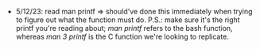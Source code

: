 - 5/12/23: read man printf => should've done this immediately when trying to figure out what the function must do. P.S.: make sure it's the right printf you're reading about;
*man printf* refers to the bash function, whereas *man 3 printf* is the C function we're looking to replicate. 